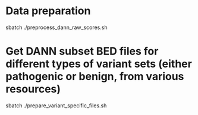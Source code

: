 # Data preparation
sbatch ./preprocess_dann_raw_scores.sh



# Get DANN subset BED files for different types of variant sets (either pathogenic or benign, from various resources)
sbatch ./prepare_variant_specific_files.sh
